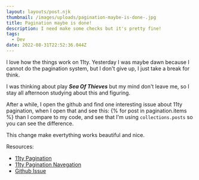 ```yaml
---
layout: layouts/post.njk
thumbnail: /images/uploads/pagination-maybe-is-done-.jpg
title: Pagination maybe is done!
description: I need make some checks but it's pretty fine!
tags:
  - Dev
date: 2022-08-31T22:52:36.044Z
---
```

I love how the things work on 11ty. Yesterday I was maybe dawn because I cannot do the pagination system, but I don't give up, I just take a break for think.

I was thinking about play ***Sea Of Thieves*** but my mind don't leave me, so I stay all afternoon studying about this and figuring. 

After a while, I open the github and find one interesting issue about 11ty pagination, when I open that and see this: {% for post in pagination.items %} than I compare to my code, and see that I'm using `collections.posts` so you can see the difference.

This change make evertything works beautiful and nice.

Resources:

* [11ty Pagination](https://www.11ty.dev/docs/pagination/)
* [11ty Pagination Navegation](https://www.11ty.dev/docs/pagination/nav/)
* [Github Issue](https://github.com/11ty/eleventy/issues/455)